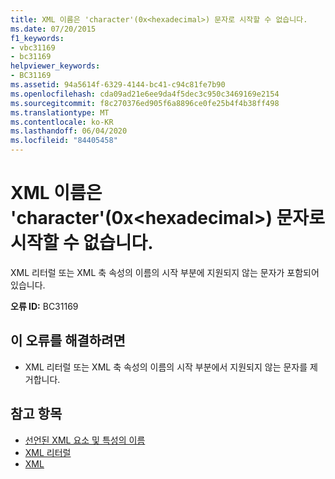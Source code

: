```yaml
---
title: XML 이름은 'character'(0x<hexadecimal>) 문자로 시작할 수 없습니다.
ms.date: 07/20/2015
f1_keywords:
- vbc31169
- bc31169
helpviewer_keywords:
- BC31169
ms.assetid: 94a5614f-6329-4144-bc41-c94c81fe7b90
ms.openlocfilehash: cda09ad21e6ee9da4f5dec3c950c3469169e2154
ms.sourcegitcommit: f8c270376ed905f6a8896ce0fe25b4f4b38ff498
ms.translationtype: MT
ms.contentlocale: ko-KR
ms.lasthandoff: 06/04/2020
ms.locfileid: "84405458"
---
```

# <a name="character-character-0xhexadecimal-is-not-allowed-at-the-beginning-of-an-xml-name"></a>XML 이름은 'character'(0x\<hexadecimal>) 문자로 시작할 수 없습니다.
XML 리터럴 또는 XML 축 속성의 이름의 시작 부분에 지원되지 않는 문자가 포함되어 있습니다.  
  
 **오류 ID:** BC31169  
  
## <a name="to-correct-this-error"></a>이 오류를 해결하려면  
  
- XML 리터럴 또는 XML 축 속성의 이름의 시작 부분에서 지원되지 않는 문자를 제거합니다.  
  
## <a name="see-also"></a>참고 항목

- [선언된 XML 요소 및 특성의 이름](../programming-guide/language-features/xml/names-of-declared-xml-elements-and-attributes.md)
- [XML 리터럴](../language-reference/xml-literals/index.md)
- [XML](../programming-guide/language-features/xml/index.md)
